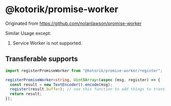 # @kotorik/promise-worker

Originated from https://github.com/nolanlawson/promise-worker

Similar Usage except:

1. Service Worker is not supported.

## Transferable supports

```ts
import registerPromiseWorker from "@kotorik/promise-worker/register";

registerPromiseWorker<string, Uint8Array>(async (msg, register) => {
  const result = new TextEncoder().encode(msg);
  register(result.buffer); // use this function to add things to transfer list
  return result;
});
```
